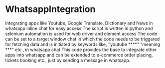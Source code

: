 # WhatsappIntegration
Integrating apps like Youtube, Google Translate, Dictionary and News in  whatsapp inline chat for easy access
The script is written in python and selenium automation is used for web driver and element access
The code can be set to a target window chat in which the code needs to be triggered for fetching data and is initiated by keywords like, "youtube ****" "meaning ***" etc., in whatsapp chat
This code provides the base to integrate other apps into whatsapp and can be extended to e-commerce order placing, tickets booking etc., just by sending a message in whatsapp.
